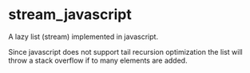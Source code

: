 # stream_javascript

A lazy list (stream) implemented in javascript.

Since javascript does not support tail recursion optimization the list will throw a stack overflow if to many elements are added. 
